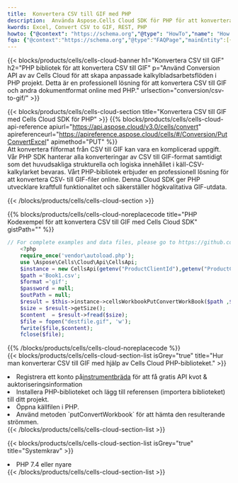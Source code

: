 ```yaml
---
title:  Konvertera CSV till GIF med PHP
description:  Använda Aspose.Cells Cloud SDK för PHP för att konvertera en fil i CSV-format till en fil i GIF-format.
kwords: Excel, Convert CSV to GIF, REST, PHP
howto: {"@context": "https://schema.org","@type": "HowTo","name": "How to convert CSV to GIF using the Cells Cloud PHP library.","description": "How to convert CSV to GIF using the Cells Cloud PHP library.","image": {"@type": "ImageObject"},"url": "/php/conversion/csv-to-gif/","step": [{ "@type": "HowToStep","name": "How to convert CSV to GIF using the Cells Cloud PHP library. step 1", "image": {"@type": "ImageObject",},"url": "/php/conversion/csv-to-gif/","text": "Register an account at <a href='https://dashboard.aspose.cloud/'>Dashboard</a> to get free API quota & authorization details",},{ "@type": "HowToStep","name": "How to convert CSV to GIF using the Cells Cloud PHP library. step 1", "image": {"@type": "ImageObject",},"url": "/php/conversion/csv-to-gif/","text": "Install PHP library and add the reference (import the library) to your project.",},{ "@type": "HowToStep","name": "How to convert CSV to GIF using the Cells Cloud PHP library. step 1", "image": {"@type": "ImageObject",},"url": "/php/conversion/csv-to-gif/","text": "Open the source file in PHP.",},{ "@type": "HowToStep","name": "How to convert CSV to GIF using the Cells Cloud PHP library. step 1", "image": {"@type": "ImageObject",},"url": "/php/conversion/csv-to-gif/","text": "Use the `putConvertWorkbook` method to retrieve the resulting stream.",}, ],"supply": {"@type": "HowToSupply","name": "document"},"tool": [{"@type": "HowToTool","name": "phpstorm, Visual Studio Code, Eclipse"},{"@type": "HowToTool","name": "Aspose Cells"}],"totalTime": "PT6M"}
fqa: {"@context":"https://schema.org","@type":"FAQPage","mainEntity":[{"@type":"Question","name":"Why convert file formats in C# using REST API?","acceptedAnswer":{"@type":"Answer","text":"Documents are encoded in many ways, and some files may be incompatible with the software you use. To open and read such files, just convert them to appropriate file formats.<br/><ol><li>Install .NET SDK and add the reference (import the library) to your project.</li><li>Open the source file in C# using REST API.</li><li>Call the PutConvertWorkbookRequest() method, passing an output filename with required extension.</li><li>Get the result of conversion as a separate file.</li></ol>"}},{"@type":"Question","name":"What file formats can I convert with your C# library?","acceptedAnswer":{"@type":"Answer","text":"We support a variety of file formats for conversion using .NET library, including XLSX, Excel, xls , PDF, CSV, HTML, Markdown, XML, PNG, JPG, TIFF, Json, TXT and many more."}},{"@type":"Question","name":"What is the maximum allowed file size for conversion using this .NET library?","acceptedAnswer":{"@type":"Answer","text":"There are no file size limits for format conversions using .NET library."}}]}
---
```

{{< blocks/products/cells/cells-cloud-banner h1="Konvertera CSV till GIF" h2="PHP bibliotek för att konvertera CSV till GIF" p="Använd Conversion API av av Cells Cloud för att skapa anpassade kalkylbladsarbetsflöden i PHP projekt. Detta är en professionell lösning för att konvertera CSV till GIF och andra dokumentformat online med PHP." urlsection="conversion/csv-to-gif/" >}}

{{< blocks/products/cells/cells-cloud-section title="Konvertera CSV till GIF med Cells Cloud SDK för PHP" >}}
{{% blocks/products/cells/cells-cloud-api-reference apiurl="https://api.aspose.cloud/v3.0/cells/convert" apireferenceurl="https://apireference.aspose.cloud/cells/#/Conversion/PutConvertExcel" apimethod="PUT" %}}
<br/>
Att konvertera filformat från CSV till GIF kan vara en komplicerad uppgift. Vår PHP SDK hanterar alla konverteringar av CSV till GIF-format samtidigt som det huvudsakliga strukturella och logiska innehållet i käll-CSV-kalkylarket bevaras. Vårt PHP-bibliotek erbjuder en professionell lösning för att konvertera CSV- till GIF-filer online. Denna Cloud SDK ger PHP utvecklare kraftfull funktionalitet och säkerställer högkvalitativa GIF-utdata.

{{< /blocks/products/cells/cells-cloud-section >}}

{{% blocks/products/cells/cells-cloud-noreplacecode title="PHP Kodexempel för att konvertera CSV till GIF med Cells Cloud SDK" gistPath="" %}}
 
```php
// For complete examples and data files, please go to https://github.com/aspose-cells-cloud/aspose-cells-cloud-php/
    <?php
    require_once('vendor\autoload.php');
    use \Aspose\Cells\Cloud\Api\CellsApi;
    $instance = new CellsApi(getenv("ProductClientId"),getenv("ProductClientSecret"));
    $path ='Book1.csv';    
    $format ='gif';
    $password = null;
    $outPath = null;      
    $result = $this->instance->cellsWorkbookPutConvertWorkBook($path ,$format, $password,  $outPath);
    $size = $result->getSize();
    $content  = $result->fread($size);
    $file = fopen("destfile.gif", 'w');
    fwrite($file,$content);
    fclose($file);
```
 
{{% /blocks/products/cells/cells-cloud-noreplacecode %}}
<br/>
{{< blocks/products/cells/cells-cloud-section-list isGrey="true" title="Hur man konverterar CSV till GIF med hjälp av Cells Cloud PHP-biblioteket." >}}
<li> Registrera ett konto på<a href="https://dashboard.aspose.cloud/">instrumentbräda</a> för att få gratis API kvot & auktoriseringsinformation</li>
<li>Installera PHP-biblioteket och lägg till referensen (importera biblioteket) till ditt projekt.</li>
<li>Öppna källfilen i PHP.</li>
<li>Använd metoden `putConvertWorkbook` för att hämta den resulterande strömmen.</li>
{{< /blocks/products/cells/cells-cloud-section-list >}}

{{< blocks/products/cells/cells-cloud-section-list isGrey="true" title="Systemkrav" >}}
<li>PHP 7.4 eller nyare</li>
{{< /blocks/products/cells/cells-cloud-section-list >}}

